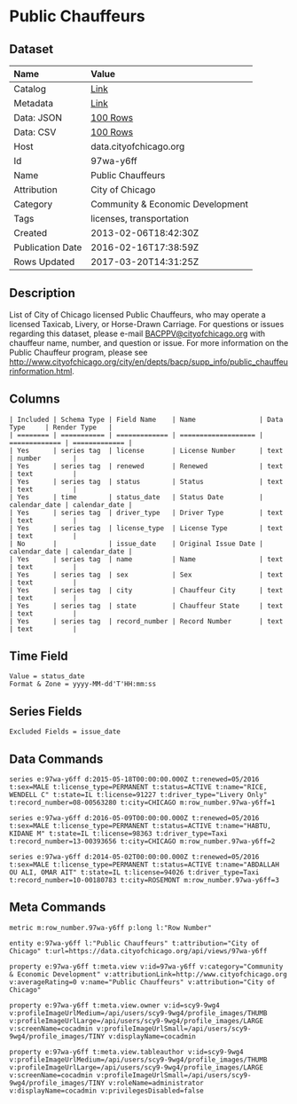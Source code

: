 # Public Chauffeurs

## Dataset

| Name | Value |
| :--- | :---- |
| Catalog | [Link](https://catalog.data.gov/dataset/public-chauffeurs-39a87) |
| Metadata | [Link](https://data.cityofchicago.org/api/views/97wa-y6ff) |
| Data: JSON | [100 Rows](https://data.cityofchicago.org/api/views/97wa-y6ff/rows.json?max_rows=100) |
| Data: CSV | [100 Rows](https://data.cityofchicago.org/api/views/97wa-y6ff/rows.csv?max_rows=100) |
| Host | data.cityofchicago.org |
| Id | 97wa-y6ff |
| Name | Public Chauffeurs |
| Attribution | City of Chicago |
| Category | Community & Economic Development |
| Tags | licenses, transportation |
| Created | 2013-02-06T18:42:30Z |
| Publication Date | 2016-02-16T17:38:59Z |
| Rows Updated | 2017-03-20T14:31:25Z |

## Description

List of City of Chicago licensed Public Chauffeurs, who may operate a licensed Taxicab, Livery, or Horse-Drawn Carriage. For questions or issues regarding this dataset, please e-mail BACPPV@cityofchicago.org with chauffeur name, number, and question or issue. For more information on the Public Chauffeur program, please see http://www.cityofchicago.org/city/en/depts/bacp/supp_info/public_chauffeurinformation.html.

## Columns

```ls
| Included | Schema Type | Field Name    | Name                | Data Type     | Render Type   |
| ======== | =========== | ============= | =================== | ============= | ============= |
| Yes      | series tag  | license       | License Number      | text          | number        |
| Yes      | series tag  | renewed       | Renewed             | text          | text          |
| Yes      | series tag  | status        | Status              | text          | text          |
| Yes      | time        | status_date   | Status Date         | calendar_date | calendar_date |
| Yes      | series tag  | driver_type   | Driver Type         | text          | text          |
| Yes      | series tag  | license_type  | License Type        | text          | text          |
| No       |             | issue_date    | Original Issue Date | calendar_date | calendar_date |
| Yes      | series tag  | name          | Name                | text          | text          |
| Yes      | series tag  | sex           | Sex                 | text          | text          |
| Yes      | series tag  | city          | Chauffeur City      | text          | text          |
| Yes      | series tag  | state         | Chauffeur State     | text          | text          |
| Yes      | series tag  | record_number | Record Number       | text          | text          |
```

## Time Field

```ls
Value = status_date
Format & Zone = yyyy-MM-dd'T'HH:mm:ss
```

## Series Fields

```ls
Excluded Fields = issue_date
```

## Data Commands

```ls
series e:97wa-y6ff d:2015-05-18T00:00:00.000Z t:renewed=05/2016 t:sex=MALE t:license_type=PERMANENT t:status=ACTIVE t:name="RICE, WENDELL C" t:state=IL t:license=91227 t:driver_type="Livery Only" t:record_number=08-00563280 t:city=CHICAGO m:row_number.97wa-y6ff=1

series e:97wa-y6ff d:2016-05-09T00:00:00.000Z t:renewed=05/2016 t:sex=MALE t:license_type=PERMANENT t:status=ACTIVE t:name="HABTU, KIDANE M" t:state=IL t:license=98363 t:driver_type=Taxi t:record_number=13-00393656 t:city=CHICAGO m:row_number.97wa-y6ff=2

series e:97wa-y6ff d:2014-05-02T00:00:00.000Z t:renewed=05/2016 t:sex=MALE t:license_type=PERMANENT t:status=ACTIVE t:name="ABDALLAH OU ALI, OMAR AIT" t:state=IL t:license=94026 t:driver_type=Taxi t:record_number=10-00180783 t:city=ROSEMONT m:row_number.97wa-y6ff=3
```

## Meta Commands

```ls
metric m:row_number.97wa-y6ff p:long l:"Row Number"

entity e:97wa-y6ff l:"Public Chauffeurs" t:attribution="City of Chicago" t:url=https://data.cityofchicago.org/api/views/97wa-y6ff

property e:97wa-y6ff t:meta.view v:id=97wa-y6ff v:category="Community & Economic Development" v:attributionLink=http://www.cityofchicago.org v:averageRating=0 v:name="Public Chauffeurs" v:attribution="City of Chicago"

property e:97wa-y6ff t:meta.view.owner v:id=scy9-9wg4 v:profileImageUrlMedium=/api/users/scy9-9wg4/profile_images/THUMB v:profileImageUrlLarge=/api/users/scy9-9wg4/profile_images/LARGE v:screenName=cocadmin v:profileImageUrlSmall=/api/users/scy9-9wg4/profile_images/TINY v:displayName=cocadmin

property e:97wa-y6ff t:meta.view.tableauthor v:id=scy9-9wg4 v:profileImageUrlMedium=/api/users/scy9-9wg4/profile_images/THUMB v:profileImageUrlLarge=/api/users/scy9-9wg4/profile_images/LARGE v:screenName=cocadmin v:profileImageUrlSmall=/api/users/scy9-9wg4/profile_images/TINY v:roleName=administrator v:displayName=cocadmin v:privilegesDisabled=false
```